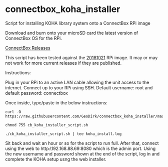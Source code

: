 # connectbox_koha_installer
Script for installing KOHA library system onto a ConnectBox RPi image

Download and burn onto your microSD card the latest version of ConnectBox OS for the RPi.  

[ConnectBox Releases](https://github.com/ConnectBox/connectbox-pi/releases/)

This script has been tested against the [20181021](https://github.com/ConnectBox/connectbox-pi/releases/tag/v20181021) RPi image. It may or may not work for more current releases if they are published.

Instructions:

Plug in your RPi to an active LAN cable allowing the unit access to the internet. Connect up to your RPi using SSH.  Default username: root and default password: connectbox

Once inside, type/paste in the below instructions:


```
curl -O https://raw.githubusercontent.com/GeoDirk/connectbox_koha_installer/master/cb_koha_installer_script.sh

chmod 755 cb_koha_installer_script.sh

./cb_koha_installer_script.sh | tee koha_install.log
```
Sit back and wait an hour or so for the script to run full.  After that, connect using the web to http:\\192.168.88.69:8080 which is the admin port.  Using the new username and password shown at the end of the script, log in and complete the KOHA setup usng the web installer.

